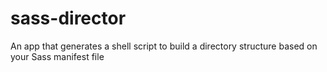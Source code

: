 sass-director
=============

An app that generates a shell script to build a directory structure based on your Sass manifest file
